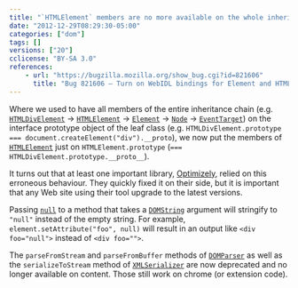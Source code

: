 ```yaml
---
title: "`HTMLElement` members are no more available on the whole inheritage chain"
date: "2012-12-29T08:29:30-05:00"
categories: ["dom"]
tags: []
versions: ["20"]
cclicense: "BY-SA 3.0"
references:
    - url: "https://bugzilla.mozilla.org/show_bug.cgi?id=821606"
      title: "Bug 821606 – Turn on WebIDL bindings for Element and HTMLElement"
---
```

Where we used to have all members of the entire inheritance chain (e.g. [`HTMLDivElement`](https://developer.mozilla.org/en-US/docs/Web/API/HTMLDivElement) → [`HTMLElement`](https://developer.mozilla.org/en-US/docs/Web/API/HTMLElement) → [`Element`](https://developer.mozilla.org/en-US/docs/Web/API/Element) → [`Node`](https://developer.mozilla.org/en-US/docs/Web/API/Node) → [`EventTarget`](https://developer.mozilla.org/en-US/docs/Web/API/EventTarget)) on the interface prototype object of the leaf class (e.g. `HTMLDivElement.prototype === document.createElement("div").__proto`), we now put the members of [`HTMLElement`](https://developer.mozilla.org/en-US/docs/Web/API/HTMLElement) just on `HTMLElement.prototype` (`=== HTMLDivElement.prototype.__proto__`).

It turns out that at least one important library, [Optimizely](https://www.optimizely.com/), relied on this erroneous behaviour. They quickly fixed it on their side, but it is important that any Web site using their tool upgrade to the latest versions.

Passing [`null`](https://developer.mozilla.org/en-US/docs/Web/JavaScript/Reference/Global_Objects/null) to a method that takes a [`DOMString`](https://developer.mozilla.org/en-US/docs/Web/API/DOMString) argument will stringify to `"null"` instead of the empty string. For example, `element.setAttribute("foo", null)` will result in an output like `<div foo="null">` instead of `<div foo="">`.

The `parseFromStream` and `parseFromBuffer` methods of [`DOMParser`](https://developer.mozilla.org/en-US/docs/Web/API/DOMParser) as well as the `serializeToStream` method of [`XMLSerializer`](https://developer.mozilla.org/en-US/docs/Web/API/XMLSerializer) are now deprecated and no longer available on content. Those still work on chrome (or extension code).
